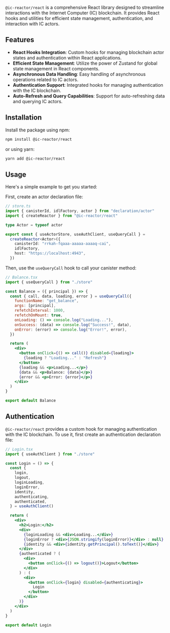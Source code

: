 `@ic-reactor/react` is a comprehensive React library designed to streamline interactions with the Internet Computer (IC) blockchain. It provides React hooks and utilities for efficient state management, authentication, and interaction with IC actors.

## Features

- **React Hooks Integration**: Custom hooks for managing blockchain actor states and authentication within React applications.
- **Efficient State Management**: Utilize the power of Zustand for global state management in React components.
- **Asynchronous Data Handling**: Easy handling of asynchronous operations related to IC actors.
- **Authentication Support**: Integrated hooks for managing authentication with the IC blockchain.
- **Auto-Refresh and Query Capabilities**: Support for auto-refreshing data and querying IC actors.

## Installation

Install the package using npm:

```bash
npm install @ic-reactor/react
```

or using yarn:

```bash
yarn add @ic-reactor/react
```

## Usage

Here's a simple example to get you started:

First, create an actor declaration file:

```ts
// store.ts
import { canisterId, idlFactory, actor } from "declaration/actor"
import { createReactor } from "@ic-reactor/react"

type Actor = typeof actor

export const { useActorStore, useAuthClient, useQueryCall } =
  createReactor<Actor>({
    canisterId: "rrkah-fqaaa-aaaaa-aaaaq-cai",
    idlFactory,
    host: "https://localhost:4943",
  })
```

Then, use the `useQueryCall` hook to call your canister method:

```jsx
// Balance.tsx
import { useQueryCall } from "./store"

const Balance = ({ principal }) => {
  const { call, data, loading, error } = useQueryCall({
    functionName: "get_balance",
    args: [principal],
    refetchInterval: 1000,
    refetchOnMount: true,
    onLoading: () => console.log("Loading..."),
    onSuccess: (data) => console.log("Success!", data),
    onError: (error) => console.log("Error!", error),
  })

  return (
    <div>
      <button onClick={() => call()} disabled={loading}>
        {loading ? "Loading..." : "Refresh"}
      </button>
      {loading && <p>Loading...</p>}
      {data && <p>Balance: {data}</p>}
      {error && <p>Error: {error}</p>}
    </div>
  )
}

export default Balance
```

## Authentication

`@ic-reactor/react` provides a custom hook for managing authentication with the IC blockchain. To use it, first create an authentication declaration file:

```jsx
// Login.tsx
import { useAuthClient } from "./store"

const Login = () => {
  const {
    login,
    logout,
    loginLoading,
    loginError,
    identity,
    authenticating,
    authenticated,
  } = useAuthClient()

  return (
    <div>
      <h2>Login:</h2>
      <div>
        {loginLoading && <div>Loading...</div>}
        {loginError ? <div>{JSON.stringify(loginError)}</div> : null}
        {identity && <div>{identity.getPrincipal().toText()}</div>}
      </div>
      {authenticated ? (
        <div>
          <button onClick={() => logout()}>Logout</button>
        </div>
      ) : (
        <div>
          <button onClick={login} disabled={authenticating}>
            Login
          </button>
        </div>
      )}
    </div>
  )
}

export default Login
```
